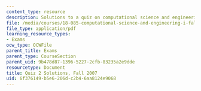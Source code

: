 ```yaml
---
content_type: resource
description: Solutions to a quiz on computational science and engineering.
file: /media/courses/18-085-computational-science-and-engineering-i-fall-2008/6f376149b5e6206dc2b46aa8124e9068_quiz2solutions.pdf
file_type: application/pdf
learning_resource_types:
- Exams
ocw_type: OCWFile
parent_title: Exams
parent_type: CourseSection
parent_uid: 9b478d87-1396-5227-2cfb-83235a2e9dde
resourcetype: Document
title: Quiz 2 Solutions, Fall 2007
uid: 6f376149-b5e6-206d-c2b4-6aa8124e9068
---
```

